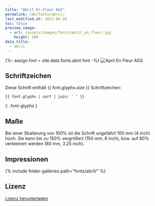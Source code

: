 ```yaml
---
title: "Abril En Fleur AGS"
permalink: /de/fonts/abril/
last_modified_at: 2023-04-24
toc: false
preview_image:
  - url: /assets/images/fonts/abril_en_fleur.jpg
    height: 100
data_title:
  - abril
---
```

{%- assign font = site.data.fonts.abril.font -%}
![April En Fleur AGS](/assets/images/fonts/abril_en_fleur.jpg)

## Schriftzeichen

Diese Schrift enthält  {{ font.glyphs.size }} Schriftzeichen:

```
{{ font.glyphs | sort | join: ' ' }}
```
{: .font-glyphs }

## Maße

Bei einer Skalierung von 100% ist die Schrift ungefährt 100 mm (4 inch) hoch.
Sie kann bis zu 150% vergrößert (150 mm, 6 inch), bzw. auf 80% verkleinert werden (80 mm, 3.25 inch).


## Impressionen

{% include folder-galleries path="fonts/abril/" %}

## Lizenz

[Lizenz herunterladen](https://github.com/inkstitch/inkstitch/tree/main/fonts/abril/LICENSE)
